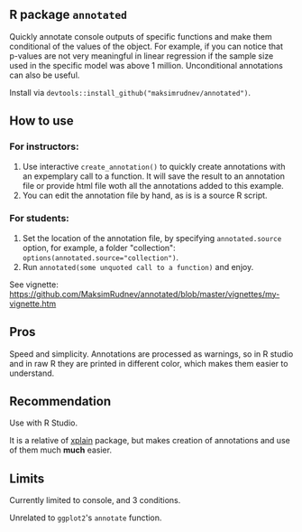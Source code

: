 ## R package `annotated` 

Quickly annotate console outputs of specific functions and make them conditional of the values of the object. For example, if you can notice that p-values are not very meaningful in linear regression if the sample size used in the specific model was above 1 million. Unconditional annotations can also be useful.

Install via `devtools::install_github("maksimrudnev/annotated")`.

## How to use

### For instructors:

1. Use interactive `create_annotation()` to quickly create annotations with an expemplary call to a function. It will save the result to an annotation file or provide html file woth all the annotations added to this example.
2. You can edit the annotation file by hand, as is is a source R script.

### For students:

1. Set the location of the annotation file, by specifying `annotated.source` option, for example, a folder "collection": `options(annotated.source="collection")`.
2. Run `annotated(some unquoted call to a function)` and enjoy.

See vignette: https://github.com/MaksimRudnev/annotated/blob/master/vignettes/my-vignette.htm

## Pros

Speed and simplicity.
Annotations are processed as warnings, so in R studio and in raw R they are printed in different color, which makes them easier to understand.

## Recommendation

Use with R Studio.

It is a relative of [xplain](http://www.zuckarelli.de/xplain/index.html) package, but makes creation of annotations and use of them much **much** easier.

## Limits

Currently limited to console, and 3 conditions.

Unrelated to `ggplot2`'s `annotate` function.
